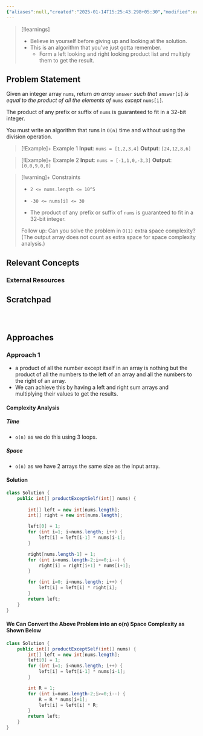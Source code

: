 ```yaml
---
{"aliases":null,"created":"2025-01-14T15:25:43.298+05:30","modified":null,"completed":true,"redo":false,"Perfect":false,"publish":true,"Description":null,"leetcode-index":238,"link":"https://leetcode.com/problems/product-of-array-except-self","difficulty":"Medium","tags":["leetcode/array","leetcode/prefix-sum","programming/practice"],"date created":"2025-01-14T15:25","date modified":"2025-01-14T17:30","PassFrontmatter":true,"updated":"2025-01-14T17:30:10.093+05:30"}
---
```



> [!learnings]
> - Believe in yourself before giving up and looking at the solution.
> - This is an algorithm that you've just gotta remember.
> 	- Form a left looking and right looking product list and multiply them to get the result.


## Problem Statement

Given an integer array `nums`, return *an array* `answer` *such that* `answer[i]` *is equal to the product of all the elements of* `nums` *except* `nums[i]`.

The product of any prefix or suffix of `nums` is guaranteed to fit in a 32-bit integer.

You must write an algorithm that runs in `O(n)` time and without using the division operation.

 

>[!Example]+ Example 1
>**Input**: `nums = [1,2,3,4]`
>**Output**: `[24,12,8,6]
`

>[!Example]+ Example 2
>**Input**: `nums = [-1,1,0,-3,3]`
>**Output**: `[0,0,9,0,0]
`

>[!warning]+ Constraints
>- `2 <= nums.length <= 10^5`
>
>- `-30 <= nums[i] <= 30`
>
>- The product of any prefix or suffix of `nums` is guaranteed to fit in a 32-bit integer.
>
>
>
>
>
>
>
>
>Follow up: Can you solve the problem in `O(1)` extra space complexity? (The output array does not count as extra space for space complexity analysis.)

## Relevant Concepts

### External Resources

## Scratchpad
```



```
## Approaches
### Approach 1
- a product of all the number except itself in an array is nothing but the product of all the numbers to the left of an array and all the numbers to the right of an array.
- We can achieve this by having a left and right sum arrays and multiplying their values to get the results.
#### Complexity Analysis
##### Time
- `o(n)` as we do this using 3 loops.
##### Space
- `o(n)` as we have 2 arrays the same size as the input array.
#### Solution
```Java
class Solution {
    public int[] productExceptSelf(int[] nums) {
        
        int[] left = new int[nums.length];
        int[] right = new int[nums.length];

        left[0] = 1;
        for (int i=1; i<nums.length; i++) {
            left[i] = left[i-1] * nums[i-1];
        }

        right[nums.length-1] = 1;
        for (int i=nums.length-2;i>=0;i--) {
            right[i] = right[i+1] * nums[i+1];
        }

        for (int i=0; i<nums.length; i++) {
            left[i] = left[i] * right[i];
        }
        return left;
    }
}
```
#### We Can Convert the Above Problem into an o(n) Space Complexity as Shown Below

```java
class Solution {
    public int[] productExceptSelf(int[] nums) {
        int[] left = new int[nums.length];
        left[0] = 1;
        for (int i=1; i<nums.length; i++) {
            left[i] = left[i-1] * nums[i-1];
        }

        int R = 1;
        for (int i=nums.length-2;i>=0;i--) {
            R = R * nums[i+1];
            left[i] = left[i] * R;
        }
        return left;
    }
}
```
